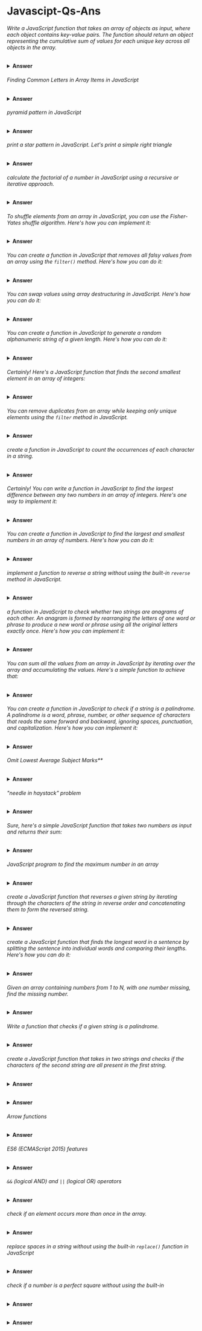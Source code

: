# Javascipt-Qs-Ans


######  Write a JavaScript function that takes an array of objects as input, where each object contains key-value pairs. The function should return an object representing the cumulative sum of values for each unique key across all objects in the array.

<details><summary><b>Answer</b></summary>

  
```javascript

function calculateCumulativeSum(inputArray) {
  const result = {};

  inputArray.forEach((element) => {
    Object.keys(element).forEach((key) => {
      result[key] = (result[key] || 0) + element[key];
    });
  });

  return result;
}

// Example usage:
const inputArray = [
  { A: 4, B: 3 },
  { B: 6, C: 1 },
  { A: 5, C: 3 },
];

console.log(calculateCumulativeSum(inputArray));

```

</details>




###### Finding Common Letters in Array Items in JavaScript

<details><summary><b>Answer</b></summary>

```javascript
const items = ["apple", "banana", "orange"];

// Function to find common letters among array items
function findCommonLetters(arr) {
    // Initialize an array to hold common letters
    let commonLetters = [];

    // Iterate through each character of the first item
    for (let letter of arr[0]) {
        // Check if this character exists in all other items
        if (arr.every(item => item.includes(letter))) {
            // If it does, and it's not already in the commonLetters array, add it
            if (!commonLetters.includes(letter)) {
                commonLetters.push(letter);
            }
        }
    }

    return commonLetters;
}

const commonLetters = findCommonLetters(items);

```

</details>

###### pyramid pattern in JavaScript

<details><summary><b>Answer</b></summary>



```javascript
function printPyramid(rows) {
    for (let i = 1; i <= rows; i++) {
        let spaces = ' '.repeat(rows - i);
        let stars = '*'.repeat(2 * i - 1);
        console.log(spaces + stars);
    }
}

// Call the function with the number of rows you want
printPyramid(5); // Change the number of rows as needed
```

This version uses `repeat()` to generate the required number of spaces and asterisks for each row. Adjust the `printPyramid` function's parameter to change the size of the pyramid.

</details>


###### print a star pattern in JavaScript. Let's print a simple right triangle

<details><summary><b>Answer</b></summary>



```javascript
function printStarPattern(rows) {
    for (let i = 1; i <= rows; i++) {
        let pattern = '';
        for (let j = 1; j <= i; j++) {
            pattern += '* ';
        }
        console.log(pattern);
    }
}

// Example usage:
printStarPattern(5);
```

This function will print a right triangle star pattern with the specified number of rows. You can adjust the `rows` parameter to change the size of the pattern.

You can create a star pattern in JavaScript using the `repeat()` method along with loops. Here's an example of how you can create a simple star pattern:

```javascript
function createStarPattern(rows) {
    for (let i = 1; i <= rows; i++) {
        let pattern = "*".repeat(i);
        console.log(pattern);
    }
}

// Example usage:
createStarPattern(5);
```

This function `createStarPattern()` takes the number of rows as input and prints a star pattern where the number of stars increases by one in each row.

Output:
```
*
**
***
****
*****
```

You can modify this code to create different patterns like a pyramid or reverse pyramid by adjusting the loop and `repeat()` logic accordingly.

</details>

###### calculate the factorial of a number in JavaScript using a recursive or iterative approach. 

<details><summary><b>Answer</b></summary>


1. **Recursive Approach**:

```javascript
function factorialRecursive(n) {
    if (n === 0 || n === 1) {
        return 1;
    } else {
        return n * factorialRecursive(n - 1);
    }
}

// Example usage:
console.log(factorialRecursive(5)); // Output: 120
```

2. **Iterative Approach**:

```javascript
function factorialIterative(n) {
    let result = 1;
    for (let i = 2; i <= n; i++) {
        result *= i;
    }
    return result;
}

// Example usage:
console.log(factorialIterative(5)); // Output: 120
```

Both approaches will give you the factorial of the given number. You can replace `5` with any other number to calculate its factorial.
</details>

###### To shuffle elements from an array in JavaScript, you can use the Fisher-Yates shuffle algorithm. Here's how you can implement it:
<details><summary><b>Answer</b></summary>


```javascript
function shuffleArray(array) {
    for (let i = array.length - 1; i > 0; i--) {
        const j = Math.floor(Math.random() * (i + 1)); // Generate random index from 0 to i

        // Swap elements at i and j
        [array[i], array[j]] = [array[j], array[i]];
    }
    return array;
}

// Example usage:
const inputArray = [1, 2, 3, 4, 5];
const shuffledArray = shuffleArray(inputArray);
console.log(shuffledArray);
```

This function randomly shuffles the elements of the array in place and returns the shuffled array. Each element has an equal probability of ending up at any position in the shuffled array.

</details>

###### You can create a function in JavaScript that removes all falsy values from an array using the `filter()` method. Here's how you can do it:
<details><summary><b>Answer</b></summary>


```javascript
function removeFalsyValues(array) {
    return array.filter(Boolean);
}

// Example usage:
const inputArray = [0, false, '', null, undefined, NaN, 1, 'hello'];
const filteredArray = removeFalsyValues(inputArray);
console.log(filteredArray); // Output: [1, 'hello']
```

This function uses the `filter()` method along with the `Boolean` constructor as the filtering function. The `Boolean` constructor in JavaScript converts each element to a boolean value, and the `filter()` method removes elements that evaluate to `false` (i.e., falsy values) from the array. Thus, the resulting array contains only truthy values.
</details>

###### You can swap values using array destructuring in JavaScript. Here's how you can do it:
<details><summary><b>Answer</b></summary>


```javascript
let a = 1;
let b = 2;

// Swap values using array destructuring
[a, b] = [b, a];

console.log("a:", a); // Output: 2
console.log("b:", b); // Output: 1
```

In this example, we declare two variables `a` and `b` with values `1` and `2`, respectively. We then use array destructuring to simultaneously swap the values of `a` and `b`. After the destructuring assignment, `a` will have the value of `b`, and `b` will have the value of `a`, effectively swapping their values.
</details>


###### You can create a function in JavaScript to generate a random alphanumeric string of a given length. Here's how you can do it:
<details><summary><b>Answer</b></summary>


```javascript
function generateRandomString(length) {
    const characters = 'ABCDEFGHIJKLMNOPQRSTUVWXYZabcdefghijklmnopqrstuvwxyz0123456789';
    let result = '';

    for (let i = 0; i < length; i++) {
        const randomIndex = Math.floor(Math.random() * characters.length);
        result += characters.charAt(randomIndex);
    }

    return result;
}

// Example usage:
const randomString = generateRandomString(10);
console.log(randomString); // Output: e.g., "aB7kd3Pz6x"
```

This function generates a random alphanumeric string of the specified length by randomly selecting characters from the `characters` string (which contains uppercase letters, lowercase letters, and digits) and appending them to the `result` string. Finally, it returns the generated random string.
</details>


###### Certainly! Here's a JavaScript function that finds the second smallest element in an array of integers:
<details><summary><b>Answer</b></summary>


```javascript
function findSecondSmallest(arr) {
    if (arr.length < 2) {
        return "Array should have at least two elements";
    }

    let smallest = Infinity;
    let secondSmallest = Infinity;

    for (let i = 0; i < arr.length; i++) {
        if (arr[i] < smallest) {
            secondSmallest = smallest;
            smallest = arr[i];
        } else if (arr[i] < secondSmallest && arr[i] !== smallest) {
            secondSmallest = arr[i];
        }
    }

    if (secondSmallest === Infinity) {
        return "All elements are same in the array";
    } else {
        return secondSmallest;
    }
}

// Example usage:
const arr = [9, 4, 5, 1, 2, 3];
console.log(findSecondSmallest(arr)); // Output: 2
```

This function iterates through the array and keeps track of the smallest and second smallest elements encountered so far. It ensures that the second smallest element is distinct from the smallest one. If there are duplicates of the smallest element, it disregards them in finding the second smallest.
</details>


###### You can remove duplicates from an array while keeping only unique elements using the `filter` method in JavaScript.
<details><summary><b>Answer</b></summary>


```javascript
function removeDuplicates(arr) {
    return arr.filter((value, index, array) => array.indexOf(value) === index);
}

// Example usage:
const arrayWithDuplicates = [1, 2, 2, 3, 4, 4, 5];
const uniqueArray = removeDuplicates(arrayWithDuplicates);
console.log(uniqueArray); // Output: [1, 2, 3, 4, 5]
```

In this code:
- `filter` is called on the array, passing a callback function.
- The callback function takes three parameters: `value` (the current element being processed), `index` (the index of the current element), and `array` (the array `filter` was called upon).
- Inside the callback function, `array.indexOf(value)` returns the first index at which the current element occurs in the array.
- The expression `array.indexOf(value) === index` checks if the current index is the first occurrence of the element in the array. If it is, the element is kept in the filtered array, otherwise, it is filtered out.
</details>


###### create a function in JavaScript to count the occurrences of each character in a string.
<details><summary><b>Answer</b></summary>


```javascript
function countOccurrences(str) {
    const charCount = {};
    
    for (let char of str) {
        charCount[char] = (charCount[char] || 0) + 1;
    }
    
    return charCount;
}

// Example usage:
const str = "hello world";
const occurrences = countOccurrences(str);
console.log(occurrences);
```

In this function:
- `charCount` is an object used to store the count of each character.
- The `for...of` loop iterates over each character in the string.
- For each character, it checks if the character already exists as a property in `charCount`. If it does, it increments the count by 1; otherwise, it initializes the count to 1.
- Finally, it returns the `charCount` object containing the count of occurrences for each character.

This function will output an object where each key represents a character in the string, and the corresponding value is the count of occurrences of that character.
</details>

###### Certainly! You can write a function in JavaScript to find the largest difference between any two numbers in an array of integers. Here's one way to implement it:
<details><summary><b>Answer</b></summary>


```javascript
function largestDifference(arr) {
    if (arr.length < 2) {
        return "Array should have at least two elements";
    }

    let min = arr[0];
    let maxDiff = arr[1] - arr[0];

    for (let i = 1; i < arr.length; i++) {
        maxDiff = Math.max(maxDiff, arr[i] - min);
        min = Math.min(min, arr[i]);
    }

    return maxDiff;
}

// Example usage:
const numbers = [7, 2, 8, 9, 1, 4, 6];
console.log(largestDifference(numbers)); // Output: 8 (9 - 1)
```

In this function:
- We first check if the array has at least two elements. If not, we return a message indicating that the array should have at least two elements.
- We initialize two variables, `min` and `maxDiff`, to keep track of the minimum value encountered so far and the maximum difference encountered so far, respectively.
- We iterate through the array starting from the second element.
- For each element, we update `maxDiff` by comparing it with the difference between the current element and `min`. If the difference is greater than `maxDiff`, we update `maxDiff`. We also update `min` if the current element is smaller than `min`.
- Finally, we return `maxDiff`, which represents the largest difference between any two numbers in the array.
</details>

###### You can create a function in JavaScript to find the largest and smallest numbers in an array of numbers. Here's how you can do it:
<details><summary><b>Answer</b></summary>


```javascript
function findLargestAndSmallest(arr) {
    if (arr.length === 0) {
        return "Array is empty";
    }

    let largest = arr[0];
    let smallest = arr[0];

    for (let i = 1; i < arr.length; i++) {
        if (arr[i] > largest) {
            largest = arr[i];
        }
        if (arr[i] < smallest) {
            smallest = arr[i];
        }
    }

    return { largest, smallest };
}

// Example usage:
const numbers = [7, 2, 8, 9, 1, 4, 6];
const { largest, smallest } = findLargestAndSmallest(numbers);
console.log("Largest:", largest); // Output: 9
console.log("Smallest:", smallest); // Output: 1
```

In this function:
- We first handle the case where the array is empty by returning a message indicating that the array is empty.
- We initialize two variables, `largest` and `smallest`, with the first element of the array.
- We then iterate through the array starting from the second element.
- For each element, we compare it with the current `largest` and `smallest` values and update them if necessary.
- Finally, we return an object containing the largest and smallest numbers found in the array.

Certainly! You can use `Math.min` and `Math.max` to simplify the process. Here's the function modified to utilize these functions:

```javascript
function findLargestAndSmallest(arr) {
    if (arr.length === 0) {
        return "Array is empty";
    }

    let largest = Math.max(...arr);
    let smallest = Math.min(...arr);

    return { largest, smallest };
}

// Example usage:
const numbers = [7, 2, 8, 9, 1, 4, 6];
const { largest, smallest } = findLargestAndSmallest(numbers);
console.log("Largest:", largest); // Output: 9
console.log("Smallest:", smallest); // Output: 1
```

In this version:
- We use the spread operator (`...`) to spread the elements of the array as arguments to `Math.min` and `Math.max`.
- `Math.max(...arr)` returns the largest number in the array, and `Math.min(...arr)` returns the smallest number.
- This approach simplifies the code and makes it more concise.
</details>

###### implement a function to reverse a string without using the built-in `reverse` method in JavaScript.
<details><summary><b>Answer</b></summary>


```javascript
function reverseString(str) {
    let reversed = '';
    for (let i = str.length - 1; i >= 0; i--) {
        reversed += str[i];
    }
    return reversed;
}

// Example usage:
const originalString = "hello";
const reversedString = reverseString(originalString);
console.log(reversedString); // Output: "olleh"
```

In this function:
- We initialize an empty string `reversed` to store the reversed string.
- We iterate through the input string `str` from the last character to the first character.
- In each iteration, we append the current character to the `reversed` string.
- Finally, we return the `reversed` string, which now contains the original string in reverse order.
</details>

###### a function in JavaScript to check whether two strings are anagrams of each other. An anagram is formed by rearranging the letters of one word or phrase to produce a new word or phrase using all the original letters exactly once. Here's how you can implement it:

<details><summary><b>Answer</b></summary>


```javascript
function areAnagrams(str1, str2) {
    // Remove spaces and convert both strings to lowercase
    const formattedStr1 = str1.replace(/\s/g, '').toLowerCase();
    const formattedStr2 = str2.replace(/\s/g, '').toLowerCase();

    // Check if the lengths of the two strings are equal
    if (formattedStr1.length !== formattedStr2.length) {
        return false;
    }

    // Sort both strings and check if they are equal
    const sortedStr1 = formattedStr1.split('').sort().join('');
    const sortedStr2 = formattedStr2.split('').sort().join('');

    return sortedStr1 === sortedStr2;
}

// Example usage:
const string1 = "listen";
const string2 = "silent";
console.log(areAnagrams(string1, string2)); // Output: true
```

In this function:
- We first remove spaces from both input strings and convert them to lowercase to ensure accurate comparison.
- We then check if the lengths of the two strings are equal. If they are not, they cannot be anagrams, so we return `false`.
- We split each string into an array of characters, sort the arrays, and then join them back into strings.
- Finally, we compare the sorted strings. If they are equal, the original strings are anagrams, and we return `true`. Otherwise, we return `false`.
</details>

###### You can sum all the values from an array in JavaScript by iterating over the array and accumulating the values. Here's a simple function to achieve that:
<details><summary><b>Answer</b></summary>


```javascript
function sumArray(arr) {
    let sum = 0;
    for (let i = 0; i < arr.length; i++) {
        sum += arr[i];
    }
    return sum;
}

// Example usage:
const numbers = [1, 2, 3, 4, 5];
console.log(sumArray(numbers)); // Output: 15 (1 + 2 + 3 + 4 + 5)
```

In this function:
- We initialize a variable `sum` to store the cumulative sum of the array elements.
- We iterate over each element of the array using a for loop.
- In each iteration, we add the current element to the `sum`.
- Finally, we return the `sum`, which contains the total sum of all the elements in the array.

You can use the `reduce` method to sum all the values from an array in JavaScript. Here's how you can do it:

```javascript
function sumArray(arr) {
    return arr.reduce((accumulator, currentValue) => accumulator + currentValue, 0);
}

// Example usage:
const numbers = [1, 2, 3, 4, 5];
console.log(sumArray(numbers)); // Output: 15 (1 + 2 + 3 + 4 + 5)
```

In this function:
- We call the `reduce` method on the array `arr`.
- The `reduce` method takes a callback function as its first argument. This callback function takes two parameters: `accumulator` and `currentValue`. The `accumulator` accumulates the sum of array values, and `currentValue` represents the current value being processed in the array.
- The second argument to `reduce` is the initial value of the `accumulator`. In this case, we start with `0`.
- Inside the callback function, we add the `currentValue` to the `accumulator`, and the result becomes the new value of the `accumulator`.
- Finally, `reduce` returns the final value of the `accumulator`, which represents the sum of all the values in the array.
</details>

###### You can create a function in JavaScript to check if a string is a palindrome. A palindrome is a word, phrase, number, or other sequence of characters that reads the same forward and backward, ignoring spaces, punctuation, and capitalization. Here's how you can implement it:

<details><summary><b>Answer</b></summary>


```javascript
function isPalindrome(str) {
    // Remove non-alphanumeric characters and convert to lowercase
    const formattedStr = str.replace(/[^a-zA-Z0-9]/g, '').toLowerCase();
    
    // Compare the original string with its reverse
    return formattedStr === formattedStr.split('').reverse().join('');
}

// Example usage:
const palindromeString = "A man, a plan, a canal, Panama";
console.log(isPalindrome(palindromeString)); // Output: true
```

In this function:
- We first remove non-alphanumeric characters from the string using a regular expression (`/[^a-zA-Z0-9]/g`) and convert it to lowercase. This ensures that the comparison is case-insensitive and ignores non-alphanumeric characters.
- We then compare the original formatted string with its reversed version. We split the string into an array of characters, reverse the array, and then join it back into a string.
- If the original formatted string is equal to its reverse, the function returns `true`, indicating that the input string is a palindrome. Otherwise, it returns `false`.
</details>


###### Omit Lowest Average Subject Marks**

<details><summary><b>Answer</b></summary>

**Problem Statement:**

Write a JavaScript function called `omitLowestAverageSubjectMarks` that takes three parameters:

- `numStudents`: An integer representing the number of students.
- `numSubjects`: An integer representing the number of subjects.
- `marksArray`: An array of arrays representing the marks of each student for each subject.

The function should omit the subject with the lowest average marks across all students for each student and return an array containing the sum of marks for each student after omitting the lowest average subject.



```javascript
Input:
numStudents = 3
numSubjects = 4
marksArray = [
    [80, 70, 60, 90], // Student 1
    [85, 75, 95, 80], // Student 2
    [70, 65, 75, 80]  // Student 3
]

Output:
[250, 255, 230]
```




Sure, here's the modified solution using `forEach`:

```javascript
function omitLowestAverageSubjectMarks(numStudents, numSubjects, marksArray) {
    let sums = [];

    // Calculate the sum of marks for each subject
    let subjectSums = new Array(numSubjects).fill(0);
    marksArray.forEach(marks => {
        marks.forEach((mark, index) => {
            subjectSums[index] += mark;
        });
    });

    // Calculate the average marks for each subject
    let subjectAverages = subjectSums.map(sum => sum / numStudents);

    // Find the index of the subject with the lowest average marks
    let minAverageIndex = subjectAverages.indexOf(Math.min(...subjectAverages));

    // Calculate the sum of marks for each student after omitting the lowest average subject
    marksArray.forEach(marks => {
        let sum = 0;
        marks.forEach((mark, index) => {
            if (index !== minAverageIndex) {
                sum += mark;
            }
        });
        sums.push(sum);
    });

    return sums;
}

// Example usage:
let numStudents = 3;
let numSubjects = 4;
let marksArray = [
    [80, 70, 60, 90], // Student 1
    [85, 75, 95, 80], // Student 2
    [70, 65, 75, 80]  // Student 3
];

let result = omitLowestAverageSubjectMarks(numStudents, numSubjects, marksArray);
console.log(result); // Output: [250, 255, 230]
```

This version uses `forEach` to iterate through the `marksArray` to calculate the sum of marks for each subject and to calculate the sum of marks for each student after omitting the lowest average subject.


Certainly! Let's break down the solution step by step:

1. **Calculating Subject Sums:**
   - We initialize an array `subjectSums` with the length of `numSubjects` and fill it with zeros. This array will hold the sum of marks for each subject.
   - We iterate over each student's marks using `forEach`.
   - For each student's marks, we iterate over each mark using another `forEach` loop.
   - Inside the inner loop, we add each mark to the corresponding index of `subjectSums`.

2. **Calculating Subject Averages:**
   - After calculating the sums for each subject, we calculate the average marks for each subject by dividing each sum by the total number of students (`numStudents`).

3. **Finding the Lowest Average Subject:**
   - We find the index of the subject with the lowest average marks using `indexOf` and `Math.min`.

4. **Calculating Sums for Each Student After Omitting Lowest Average Subject:**
   - We iterate over each student's marks again using `forEach`.
   - For each student's marks, we initialize a variable `sum` to 0.
   - Inside the inner loop, we check if the current index is equal to the `minAverageIndex` (the index of the lowest average subject). If not, we add the mark to the `sum`.
   - After iterating over all subjects for a student, we push the `sum` into the `sums` array.

5. **Returning the Result:**
   - Finally, we return the `sums` array, which contains the sums of marks for each student after omitting the lowest average subject.

This solution effectively calculates the sums of marks for each student while omitting the subject with the lowest average marks across all students.
</details>


###### "needle in haystack" problem

<details><summary><b>Answer</b></summary>

Sure, the "needle in haystack" problem is a classic programming challenge where you have to find the occurrence of a substring (the "needle") within a larger string (the "haystack"). In JavaScript, you can solve it using various approaches. One common method is to use the `indexOf()` method for strings or `includes()` method if you just need to check for existence, or you can use regular expressions (`RegExp`) for more complex matching patterns. Here's an example using `indexOf()`:

```javascript
function findNeedle(haystack, needle) {
    return haystack.indexOf(needle);
}

let haystack = "This is a haystack and we need to find a needle in it.";
let needle = "needle";

console.log(findNeedle(haystack, needle)); // Output: 31 (index of the needle in the haystack)
```

This function will return the index of the first occurrence of the needle in the haystack, or -1 if the needle is not found.

If you want to implement the "needle in haystack" problem without using built-in functions like `indexOf()` or `includes()`, you can create your own function to iterate through the haystack and check for the needle. Here's a basic implementation using a loop:

```javascript
function findNeedle(haystack, needle) {
    for (let i = 0; i <= haystack.length - needle.length; i++) {
        let found = true;
        for (let j = 0; j < needle.length; j++) {
            if (haystack[i + j] !== needle[j]) {
                found = false;
                break;
            }
        }
        if (found) {
            return i;
        }
    }
    return -1; // Needle not found
}

let haystack = "This is a haystack and we need to find a needle in it.";
let needle = "needle";

console.log(findNeedle(haystack, needle)); // Output: 31 (index of the needle in the haystack)
```

This implementation manually checks each substring of the haystack against the needle to find a match. If a match is found, it returns the index where the needle starts in the haystack. If no match is found, it returns -1.

</details>

###### Sure, here's a simple JavaScript function that takes two numbers as input and returns their sum:

<details><summary><b>Answer</b></summary>


```javascript
function sum(a, b) {
    return a + b;
}

// Example usage:
let num1 = 5;
let num2 = 10;
console.log(sum(num1, num2)); // Output: 15
```

This `sum` function simply adds the two numbers together and returns the result. You can call this function with any two numbers you want to find their sum.
</details>

###### JavaScript program to find the maximum number in an array

<details><summary><b>Answer</b></summary>
You can write a JavaScript program to find the maximum number in an array by iterating through the array and keeping track of the maximum number encountered so far. Here's one way to do it:

```javascript
function findMax(arr) {
    if (arr.length === 0) {
        return undefined; // Return undefined if the array is empty
    }

    let max = arr[0]; // Assume the first element is the maximum

    for (let i = 1; i < arr.length; i++) {
        if (arr[i] > max) {
            max = arr[i]; // Update max if a larger element is found
        }
    }

    return max; // Return the maximum number
}

// Example usage:
let numbers = [10, 5, 20, 8, 15];
console.log("Maximum number:", findMax(numbers)); // Output: Maximum number: 20
```

This program iterates through each element in the array and updates the `max` variable if it encounters a number greater than the current maximum. Finally, it returns the maximum number found in the array. If the array is empty, it returns `undefined`.
</details>


###### create a JavaScript function that reverses a given string by iterating through the characters of the string in reverse order and concatenating them to form the reversed string. 
<details><summary><b>Answer</b></summary>


```javascript
function reverseString(str) {
    let reversed = '';
    
    // Iterate through the characters of the string in reverse order
    for (let i = str.length - 1; i >= 0; i--) {
        reversed += str[i]; // Concatenate each character to the reversed string
    }
    
    return reversed;
}

// Example usage:
let inputString = "Hello, world!";
console.log("Reversed string:", reverseString(inputString)); // Output: Reversed string: !dlrow ,olleH
```

In this function, `reversed` is initialized as an empty string. Then, the function iterates through the characters of the input string in reverse order (from the last character to the first character) using a for loop. Inside the loop, each character is concatenated to the `reversed` string. Finally, the reversed string is returned.

Of course! You can use the built-in string methods `split()`, `reverse()`, and `join()` to reverse a string. Here's how you can do it:

```javascript
function reverseString(str) {
    return str.split('').reverse().join('');
}

// Example usage:
let inputString = "Hello, world!";
console.log("Reversed string:", reverseString(inputString)); // Output: Reversed string: !dlrow ,olleH
```

In this function:

1. `split('')`: This method splits the string into an array of individual characters.
2. `reverse()`: This method reverses the order of elements in the array.
3. `join('')`: This method joins the elements of the array back into a string.

So, when you chain these methods together, you split the string into characters, reverse the order of characters, and then join them back together to form the reversed string.
</details>


###### create a JavaScript function that finds the longest word in a sentence by splitting the sentence into individual words and comparing their lengths. Here's how you can do it:

<details><summary><b>Answer</b></summary>


```javascript
function findLongestWord(sentence) {
    // Split the sentence into an array of words
    const words = sentence.split(' ');
    
    // Initialize variables to keep track of the longest word and its length
    let longestWord = '';
    let maxLength = 0;
    
    // Iterate through each word in the array
    words.forEach(word => {
        // Update longestWord and maxLength if the current word is longer
        if (word.length > maxLength) {
            longestWord = word;
            maxLength = word.length;
        }
    });
    
    return longestWord;
}

// Example usage:
let sentence = "The quick brown fox jumped over the lazy dog";
console.log("Longest word in the sentence:", findLongestWord(sentence)); // Output: Longest word in the sentence: jumped
```

In this function:

1. `split(' ')`: This method splits the input sentence into an array of individual words based on spaces.
2. The function iterates through each word in the array using `forEach()`.
3. For each word, it compares its length with the current maximum length (`maxLength`). If the length of the current word is greater than `maxLength`, it updates `maxLength` and `longestWord` to the length and value of the current word, respectively.
4. Finally, it returns the longest word found in the sentence.

Certainly! You can use the `reduce()` method to find the longest word in a sentence. Here's how you can do it:

```javascript
function findLongestWord(sentence) {
    // Split the sentence into an array of words
    const words = sentence.split(' ');

    // Use reduce to find the longest word
    const longestWord = words.reduce((longest, current) => {
        // Compare the lengths of the current word and the longest word found so far
        return current.length > longest.length ? current : longest;
    }, '');

    return longestWord;
}

// Example usage:
let sentence = "The quick brown fox jumped over the lazy dog";
console.log("Longest word in the sentence:", findLongestWord(sentence)); // Output: Longest word in the sentence: jumped
```

In this function:

1. `split(' ')`: This method splits the input sentence into an array of individual words based on spaces.
2. `reduce()`: This method iterates over each word in the array and accumulates the longest word found so far.
3. Inside the reducer function, for each iteration, it compares the length of the current word with the length of the longest word found so far. If the current word is longer, it becomes the new longest word.
4. Finally, it returns the longest word found in the sentence.
</details>

###### Given an array containing numbers from 1 to N, with one number missing, find the missing number.

<details><summary><b>Answer</b></summary>
To find the missing number in an array containing numbers from 1 to N with one number missing, you can calculate the expected sum of all numbers from 1 to N using the formula for the sum of an arithmetic series. Then, you can subtract the sum of the numbers in the array from the expected sum to find the missing number. Here's how you can implement this in JavaScript:

```javascript
function findMissingNumber(arr) {
    const n = arr.length + 1; // n is the total number of elements including the missing one
    const expectedSum = (n * (n + 1)) / 2; // Sum of all numbers from 1 to N using the arithmetic series formula
    
    // Calculate the sum of the numbers in the array
    const actualSum = arr.reduce((sum, num) => sum + num, 0);
    
    // The missing number is the difference between the expected sum and the actual sum
    const missingNumber = expectedSum - actualSum;
    
    return missingNumber;
}

// Example usage:
let numbers = [1, 2, 3, 5, 6, 7, 8, 9, 10]; // Missing number: 4
console.log("Missing number:", findMissingNumber(numbers)); // Output: Missing number: 4
```

In this function:

1. `n` is calculated as the total number of elements in the array plus 1, because one number is missing.
2. `expectedSum` is calculated using the formula for the sum of an arithmetic series (1 + 2 + ... + N).
3. `actualSum` is calculated by summing all the numbers in the array using the `reduce()` method.
4. The missing number is then found by subtracting the actual sum from the expected sum.
5. Finally, the missing number is returned.
</details>

###### Write a function that checks if a given string is a palindrome.
<details><summary><b>Answer</b></summary>
  To check if a given string is a palindrome, you can compare characters from the beginning and end of the string until you reach the middle of the string. If the characters match at each corresponding position, the string is a palindrome. Here's how you can implement this in JavaScript:

```javascript
function isPalindrome(str) {
  const reversedStr = str.split('').reverse().join('');
  return str === reversedStr;
}

console.log(isPalindrome('level'));
// Output: true
```

In this function:

1. `alphanumericStr` removes non-alphanumeric characters using a regular expression and converts the string to lowercase.
2. The function then iterates through the string from the start and end simultaneously, comparing characters until it reaches the middle of the string.
3. If any characters don't match, the function returns `false`, indicating that the string is not a palindrome. Otherwise, if all characters match, it returns `true`, indicating that the string is a palindrome.
</details>

###### create a JavaScript function that takes in two strings and checks if the characters of the second string are all present in the first string.
<details><summary><b>Answer</b></summary>
  

```javascript
function containsAllChars(str1, str2) {
    // Convert both strings to lowercase to make the comparison case-insensitive
    str1 = str1.toLowerCase();
    str2 = str2.toLowerCase();

    // Iterate through each character in the second string
    for (let char of str2) {
        // If the character is not found in the first string, return false
        if (!str1.includes(char)) {
            return false;
        }
    }
    // If all characters are found, return true
    return true;
}

// Example usage:
const result1 = containsAllChars("Hello", "lo"); // true
const result2 = containsAllChars("Hello", "world"); // false

console.log(result1); // Output: true
console.log(result2); // Output: false
```

This function converts both strings to lowercase to make the comparison case-insensitive. Then, it iterates through each character of the second string and checks if it exists in the first string using the `includes` method. If any character is not found, it returns false. If all characters are found, it returns true.
</details>

######
<details><summary><b>Answer</b></summary>
  
</details>


######  Arrow functions
<details><summary><b>Answer</b></summary>
  Arrow functions are a concise way to write functions in JavaScript introduced in ECMAScript 6 (ES6). They provide a more compact syntax compared to traditional function expressions, especially for shorter, one-liner functions. Here's a brief overview:

1. **Syntax:**
   Arrow functions are defined using a concise syntax with the `=>` (fat arrow) operator.

   ```javascript
   // Traditional function expression
   const add = function(a, b) {
       return a + b;
   };

   // Arrow function
   const add = (a, b) => a + b;
   ```

   - If the function has only one parameter, the parentheses around the parameter list can be omitted.
   - If the function body consists of a single expression, the curly braces and `return` keyword can be omitted.

2. **Lexical `this` Binding:**
   - Arrow functions do not have their own `this` context. Instead, they inherit `this` from the surrounding code (lexical scoping).
   - This makes arrow functions especially useful for callback functions or methods inside objects, where you want `this` to refer to the surrounding context rather than the function itself.

   ```javascript
   function Counter() {
       this.count = 0;

       // Traditional function with its own 'this'
       setInterval(function() {
           // 'this' refers to the global object (window in browsers), not the Counter instance
           this.count++;
           console.log(this.count); // NaN (Not a Number)
       }, 1000);

       // Arrow function shares 'this' with the Counter instance
       setInterval(() => {
           // 'this' refers to the Counter instance
           this.count++;
           console.log(this.count); // Counts incrementally
       }, 1000);
   }

   const counter = new Counter();
   ```

3. **No `arguments` object:**
   - Arrow functions do not have their own `arguments` object. Instead, you can use the rest parameters syntax (`...args`) to access function arguments.

   ```javascript
   const func = (...args) => {
       console.log(args);
   };

   func(1, 2, 3); // [1, 2, 3]
   ```

Arrow functions offer a more concise syntax for writing functions and provide a clear and predictable behavior regarding the `this` keyword, making them a preferred choice in many scenarios, especially for writing cleaner and more readable code.
</details>

###### ES6 (ECMAScript 2015) features
<details><summary><b>Answer</b></summary>
  ES6 (ECMAScript 2015) introduced many new features and improvements to JavaScript. Here are some of the key features introduced in ES6:

1. **Arrow Functions:** Arrow functions provide a more concise syntax for writing functions, especially for short, one-liner functions. They also capture the `this` value from the surrounding lexical context.

    ```javascript
    // Traditional function
    function add(a, b) {
        return a + b;
    }

    // Arrow function
    const add = (a, b) => a + b;
    ```

2. **Let and Const:** `let` and `const` are block-scoped variable declarations, replacing the traditional `var` keyword. `let` allows reassignment of values, while `const` creates variables whose values cannot be reassigned.

    ```javascript
    let x = 10;
    const PI = 3.14;
    ```

3. **Template Literals:** Template literals provide a more concise and flexible way to concatenate strings and embed expressions within them using backticks (`).

    ```javascript
    const name = 'John';
    const greeting = `Hello, ${name}!`;
    ```

4. **Destructuring Assignment:** Destructuring allows you to extract values from arrays or objects and assign them to variables in a concise way.

    ```javascript
    const person = { name: 'Alice', age: 30 };
    const { name, age } = person;

    const numbers = [1, 2, 3, 4, 5];
    const [first, second] = numbers;
    ```

5. **Spread and Rest Operators:** The spread (`...`) and rest (`...`) operators allow you to manipulate arrays and function arguments more easily.

    ```javascript
    const numbers = [1, 2, 3];
    const newArray = [...numbers, 4, 5]; // Spread operator

    function sum(...args) { // Rest operator
        return args.reduce((total, current) => total + current, 0);
    }
    ```

6. **Classes:** ES6 introduced a class syntax for defining constructor functions and creating objects with prototype-based inheritance.

    ```javascript
    class Person {
        constructor(name) {
            this.name = name;
        }

        greet() {
            return `Hello, ${this.name}!`;
        }
    }
    ```

7. **Modules:** ES6 introduced a standardized module system (`import` and `export` keywords) for better code organization and dependency management.

    ```javascript
    // math.js
    export const add = (a, b) => a + b;

    // app.js
    import { add } from './math';
    ```

These are just a few of the major features introduced in ES6. There are many more enhancements such as Promises, default parameters, `for...of` loop, and more, which collectively improve the readability, maintainability, and expressiveness of JavaScript code.
</details>

 
######  `&&` (logical AND) and `||` (logical OR) operators
<details><summary><b>Answer</b></summary>
  In JavaScript, the `&&` (logical AND) and `||` (logical OR) operators are used for evaluating boolean expressions and making decisions based on the truthiness or falsiness of values. Here's how they work:

1. **Logical AND (`&&`):**
   - The `&&` operator returns `true` if both operands are truthy. If any operand is falsy, it returns the first falsy operand.
   - If the first operand evaluates to `false`, the second operand is not evaluated, as the result will always be `false`.
   - This behavior is often used for short-circuiting evaluations, where subsequent expressions are not evaluated if the first expression evaluates to `false`.

   ```javascript
   console.log(true && true);   // Output: true
   console.log(true && false);  // Output: false
   console.log(false && true);  // Output: false
   console.log(false && false); // Output: false

   // Short-circuiting example
   const x = false;
   const y = x && doSomething(); // 'doSomething()' is not called because 'x' is false
   ```

2. **Logical OR (`||`):**
   - The `||` operator returns `true` if at least one operand is truthy. If both operands are falsy, it returns the last falsy operand.
   - If the first operand evaluates to `true`, the second operand is not evaluated, as the result will always be `true`.
   - Similar to `&&`, `||` is often used for short-circuiting evaluations.

   ```javascript
   console.log(true || true);   // Output: true
   console.log(true || false);  // Output: true
   console.log(false || true);  // Output: true
   console.log(false || false); // Output: false

   // Short-circuiting example
   const x = true;
   const y = x || doSomething(); // 'doSomething()' is not called because 'x' is true
   ```

3. **Usage:**
   - `&&` and `||` operators are commonly used for conditional expressions, setting default values, and short-circuiting evaluations.
   - They are frequently used in conjunction with other expressions, such as in if statements, ternary operators, and function arguments.

   ```javascript
   // Conditional expression using &&
   const result = isLoggedin && 'Welcome, User';

   // Setting default value using ||
   const name = username || 'Guest';

   // Conditional rendering in JSX using &&
   {isLoggedIn && <WelcomeMessage />}
   ```

Both `&&` and `||` operators are essential tools in JavaScript for handling conditional logic and controlling the flow of your code based on boolean expressions.
</details>

######  check if an element occurs more than once in the array.
<details><summary><b>Answer</b></summary>
  Certainly! You can utilize the `indexOf()` and `lastIndexOf()` methods to check if an element occurs more than once in the array. Here's how you can modify the code to achieve that:

```javascript
let array = [1, 2, 2, 3, 4, 5, 5, 3];
let result = [];

for (let i = 0; i < array.length; i++) {
    if (array.indexOf(array[i]) === array.lastIndexOf(array[i])) {
        result.push(array[i]);
    }
}

console.log(result); // Output: [1, 4]
```

In this modified code:

- The `indexOf()` method returns the first index at which a given element can be found in the array, and `lastIndexOf()` returns the last index at which a given element can be found in the array.
- If both methods return the same index for a particular element, it means the element occurs only once in the array.
- Such unique elements are then pushed into the `result` array.
- Finally, `result` contains only the elements that occur once in the original array.
</details>

###### replace spaces in a string without using the built-in `replace()` function in JavaScript
<details><summary><b>Answer</b></summary>
  If you want to replace spaces in a string without using the built-in `replace()` function in JavaScript, you can loop through the string character by character and manually replace spaces with your desired special character. Here's an example of how you can achieve this:

```javascript
function replaceSpacesWithSpecialChar(str, specialChar) {
    let result = '';
    for (let i = 0; i < str.length; i++) {
        if (str[i] === ' ') {
            result += specialChar;
        } else {
            result += str[i];
        }
    }
    return result;
}

let str = "This is a string with spaces";
let replacedStr = replaceSpacesWithSpecialChar(str, '_'); // Replace spaces with underscores
console.log(replacedStr); // Output: "This_is_a_string_with_spaces"
```

This function `replaceSpacesWithSpecialChar()` takes two arguments: the input string `str` and the special character `specialChar` that you want to use for replacement. It loops through each character in the string and replaces spaces with the specified special character.

Sure, you can use the `replace()` method in JavaScript to replace spaces in a string with special characters. Here's an example:

```javascript
let str = "This is a string with spaces";
let replacedStr = str.replace(/ /g, "_"); // Replace spaces with underscores
console.log(replacedStr); // Output: "This_is_a_string_with_spaces"
```

In this example, I'm replacing spaces with underscores (`_`). You can replace them with any special character you want by modifying the second argument of the `replace()` method.
</details>


###### check if a number is a perfect square without using the built-in
<details><summary><b>Answer</b></summary>
  You can check if a number is a perfect square without using the built-in `Math.sqrt()` function by using a simple algorithm that iterates through numbers until the square of the number exceeds the given input. Here's how you can implement it:

```javascript
function isPerfectSquare(number) {
    if (number < 0) return false; // Negative numbers are not perfect squares

    let i = 0;
    while (i * i <= number) {
        if (i * i === number) {
            return true;
        }
        i++;
    }
    return false;
}

// Example usage:
console.log(isPerfectSquare(16));  // Output: true (16 is a perfect square)
console.log(isPerfectSquare(25));  // Output: true (25 is a perfect square)
console.log(isPerfectSquare(10));  // Output: false (10 is not a perfect square)
```

In this function, we start from 0 and keep squaring numbers until the square exceeds the input number. If at any point we find the square equal to the input number, we return true, indicating it's a perfect square. If we exhaust all numbers without finding a match, we return false.

You can write a function in JavaScript to check if a given number is a perfect square or not by taking the square root of the number and checking if it is an integer. Here's how you can do it:

```javascript
function isPerfectSquare(number) {
    // Check if the square root is an integer
    let squareRoot = Math.sqrt(number);
    return squareRoot === Math.floor(squareRoot);
}

// Example usage:
console.log(isPerfectSquare(16));  // Output: true (16 is a perfect square)
console.log(isPerfectSquare(25));  // Output: true (25 is a perfect square)
console.log(isPerfectSquare(10));  // Output: false (10 is not a perfect square)
```

In this function, `Math.sqrt(number)` calculates the square root of the given number, and `Math.floor(squareRoot)` checks if the square root is an integer by rounding it down and comparing it with the original square root. If they are equal, then the number is a perfect square.
</details>

######
<details><summary><b>Answer</b></summary>
  
</details>


